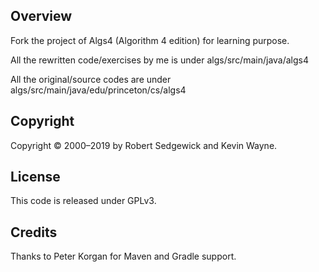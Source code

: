 ## Overview

Fork the project of Algs4 (Algorithm 4 edition) for learning purpose.

All the rewritten code/exercises by me is under algs/src/main/java/algs4

All the original/source codes are under algs/src/main/java/edu/princeton/cs/algs4

## Copyright

Copyright &copy; 2000&ndash;2019 by Robert Sedgewick and Kevin Wayne.

## License

This code is released under GPLv3.

## Credits

Thanks to Peter Korgan for Maven and Gradle support.
